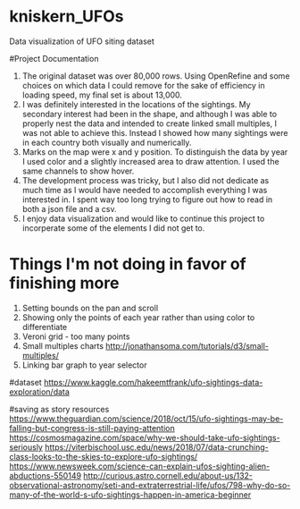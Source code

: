 # kniskern_UFOs
Data visualization of UFO siting dataset



#Project Documentation
1. The original dataset was over 80,000 rows. Using OpenRefine and some choices on which data I could remove for the sake of efficiency in loading speed, my final set is about 13,000.
2. I was definitely interested in the locations of the sightings. My secondary interest had been in the shape, and although I was able to properly nest the data and intended to create linked small multiples, I was not able to achieve this. Instead I showed how many sightings were in each country both visually and numerically.
3. Marks on the map were x and y position. To distinguish the data by year I used color and a slightly increased area to draw attention. I used the same channels to show hover.
4. The development process was tricky, but I also did not dedicate as much time as I would have needed to accomplish everything I was interested in. I spent way too long trying to figure out how to read in both a json file and a csv.
5. I enjoy data visualization and would like to continue this project to incorperate some of the elements I did not get to.



# Things I'm not doing in favor of finishing more
1. Setting bounds on the pan and scroll
3. Showing only the points of each year rather than using color to differentiate
2. Veroni grid - too many points
3. Small multiples charts http://jonathansoma.com/tutorials/d3/small-multiples/
4. Linking bar graph to year selector


#dataset
https://www.kaggle.com/hakeemtfrank/ufo-sightings-data-exploration/data

#saving as story resources
https://www.theguardian.com/science/2018/oct/15/ufo-sightings-may-be-falling-but-congress-is-still-paying-attention
https://cosmosmagazine.com/space/why-we-should-take-ufo-sightings-seriously
https://viterbischool.usc.edu/news/2018/07/data-crunching-class-looks-to-the-skies-to-explore-ufo-sightings/
https://www.newsweek.com/science-can-explain-ufos-sighting-alien-abductions-550149
http://curious.astro.cornell.edu/about-us/132-observational-astronomy/seti-and-extraterrestrial-life/ufos/798-why-do-so-many-of-the-world-s-ufo-sightings-happen-in-america-beginner